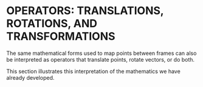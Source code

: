 &emsp;
# OPERATORS: TRANSLATIONS, ROTATIONS, AND TRANSFORMATIONS


The same mathematical forms used to map points between frames can also be interpreted as operators that translate points, rotate vectors, or do both. 

This section illustrates this interpretation of the mathematics we have already developed.